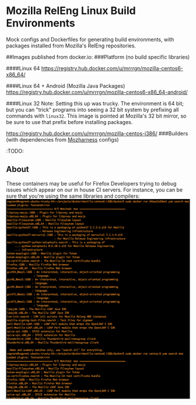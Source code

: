 Mozilla RelEng Linux Build Environments
=======================================

Mock configs and Dockerfiles for generating build environments, with packages installed from Mozilla's RelEng repositories.

##Images published from docker.io:
###Platform (no build specific libraries)

####Linux 64
https://registry.hub.docker.com/u/mrrrgn/mozilla-centos6-x86_64/

####Linux 64 + Android (Mozilla Java Packages)
https://registry.hub.docker.com/u/mrrrgn/mozilla-centos6-x86_64-android/

####Linux 32
Note: Setting this up was trucky. The environment is 64 bit; but you can "trick" programs into seeing a 32 bit system by prefixing all commands with `linux32`. This image is pointed at Mozilla's 32 bit mirror, so be sure to use that prefix before installing packages.

https://registry.hub.docker.com/u/mrrrgn/mozilla-centos-i386/
###Builders (with dependencies from <a href="https://github.com/mozilla/build-mozharness">Mozharness</a> configs)

:TODO:

## About
These containers may be useful for Firefox Developers trying to debug issues which appear on our in house CI servers. For instance, you can be sure that you're using the same libraries and compilers:
<img src="yum.png"></img>
